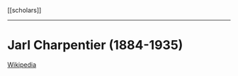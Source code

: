 [[scholars]]
***
# Jarl Charpentier (1884-1935)
[Wikipedia](https://en.wikipedia.org/wiki/Jarl_Charpentier)